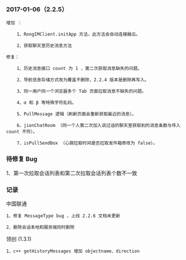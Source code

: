 ### 2017-01-06（2.2.5）

    增加 ：

        1、RongIMClient.initApp 方法，此方法会自动连接融云。

        2、获取聊天室历史消息方法

    修复：

        1、历史消息接口 count 为 1 ，第二次获取消息缺失的问题。

        2、导航信息存储方式改为覆盖不删除，2.2.4 版本是删除再写入。

        3、同一用户同一个浏览器多个 Tab 页面拉取消息不缺失的问题。

        4、α 和 β 等特殊字符乱码。
        
        5、PullMessage 逻辑（刷新页面会重新获取最近的消息）。
        
        6、jionChatRoom （同一个人第二次加入说过话的聊天室获取到的消息条数与传入 count 不符）。
        
        7、isPullSendBox （心跳拉取时间是否拉取发件箱修改为 false）。




### 待修复 Bug

1、第一次拉取会话列表和第二次拉取会话列表个数不一致


### 记录

中国联通

    1、修复 MessageType bug ，上线 2.2.6 文档未更新

    2、删除会话本地和服务端同时删除

领创 (1.3.1)

    1、c++ getHistoryMessages 增加 objectname、direction